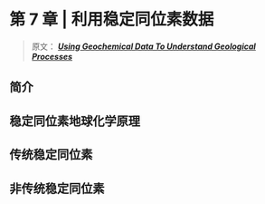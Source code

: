 # 第 7 章 | 利用稳定同位素数据

> 原文： [**_Using Geochemical Data To Understand Geological Processes_**](https://doi.org/10.1017/9781108777834 "利用地化数据原文链接")

## 简介

## 稳定同位素地球化学原理

## 传统稳定同位素

## 非传统稳定同位素
